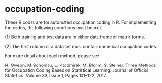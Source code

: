 # occupation-coding
These R codes are for automated occupation coding in R.
For implementing the codes, the following conditions must be met.

(1) Both training and test data are in either data.frame or matrix forms.

(2) The first column of a data set must contain numerical occupation codes.


For more detail about each method, please see 

H. Gweon, M. Schonlau, L. Kaczmirek, M. Blohm, S. Steiner. Three Methods for Occupation Coding Based on Statistical Learning. Journal of Official Statistics. Volume 33, Issue 1, Pages 101–122, 2017.
